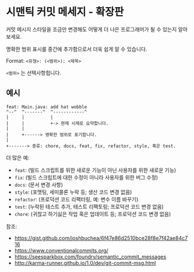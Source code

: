 # 시맨틱 커밋 메세지 - 확장판

커밋 메시지 스타일을 조금만 변경해도 어떻게 더 나은 프로그래머가 될 수 있는지 알아보세요.

명확한 범위 표시를 중간에 추가함으로서 더욱 쉽게 알 수 있습니다.

Format: `<유형>: (<범위>): <제목>`

`<범위>` 는 선택사항힙니다.

## 예시

```
feat: Main.java: add hat wobble
^--^  ^-------^  ^------------^
|     |          | 
|     |          +-> 현재 시제로 요약합니다.
|     |
|     +------> 명확한 범위로 표기합니다.
|
+-------> 종류: chore, docs, feat, fix, refactor, style, 혹은 test.
```

더 많은 예:

- `feat`: (빌드 스크립트를 위한 새로운 기능이 아닌 사용자를 위한 새로운 기능)
- `fix`: (빌드 스크립트에 대한 수정이 아니라 사용자를 위한 버그 수정)
- `docs`: (문서 변경 사항)
- `style`: (포맷팅, 세미콜론 누락 등; 생산 코드 변경 없음)
- `refactor`: (프로덕션 코드 리팩터링, 예: 변수 이름 바꾸기)
- `test`: (누락된 테스트 추가, 테스트 리팩토링; 프로덕션 코드 변경 없음)
- `chore`: (귀찮고 하기싫은 작업 혹은 업데이트 등; 프로덕션 코드 변경 없음)

참조:

- https://gist.github.com/joshbuchea/6f47e86d2510bce28f8e7f42ae84c716
- https://www.conventionalcommits.org/
- https://seesparkbox.com/foundry/semantic_commit_messages
- http://karma-runner.github.io/1.0/dev/git-commit-msg.html